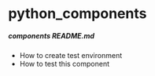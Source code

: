# python_components
##### components README.md
- How to create test environment
- How to test this component
